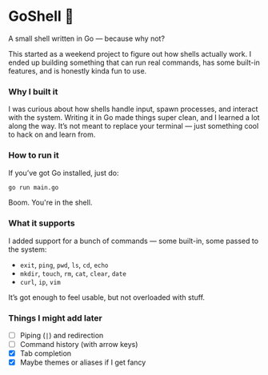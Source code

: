 # GoShell 🐚  
A small shell written in Go — because why not?

This started as a weekend project to figure out how shells actually work. I ended up building something that can run real commands, has some built-in features, and is honestly kinda fun to use.

### Why I built it  
I was curious about how shells handle input, spawn processes, and interact with the system. Writing it in Go made things super clean, and I learned a lot along the way. It’s not meant to replace your terminal — just something cool to hack on and learn from.

### How to run it  
If you’ve got Go installed, just do:

```bash
go run main.go
```

Boom. You're in the shell.

### What it supports  
I added support for a bunch of commands — some built-in, some passed to the system:

- `exit`, `ping`, `pwd`, `ls`, `cd`, `echo`
- `mkdir`, `touch`, `rm`, `cat`, `clear`, `date`
- `curl`, `ip`, `vim` 

It’s got enough to feel usable, but not overloaded with stuff.

### Things I might add later  
- [ ] Piping (`|`) and redirection  
- [ ] Command history (with arrow keys)  
- [X] Tab completion  
- [x] Maybe themes or aliases if I get fancy
